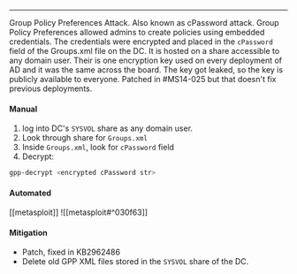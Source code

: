 -- -
Group Policy Preferences Attack. Also known as cPassword attack. Group Policy Preferences allowed admins to create policies using embedded credentials. The credentials were encrypted and placed in the `cPassword` field of the Groups.xml file on the DC. It is hosted on a share accessible to any domain user. Their is one encryption key used on every deployment of AD and it was the same across the board. The key got leaked, so the key is publicly available to everyone. Patched in #MS14-025 but that doesn't fix previous deployments. 
#### Manual
1. log into DC's `SYSVOL` share as any domain user.
2. Look through share for `Groups.xml`
3. Inside `Groups.xml`, look for `cPassword` field
4. Decrypt:
```bash
gpp-decrypt <encrypted cPassword str> 
```
#### Automated
[[metasploit]]
![[metasploit#^030f63]]
#### Mitigation
- Patch, fixed in KB2962486
- Delete old GPP XML files stored in the `SYSVOL` share of the DC.